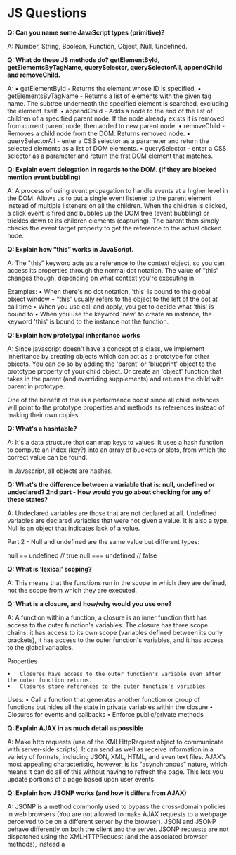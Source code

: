 # JS Questions 

**Q: Can you name some JavaScript types (primitive)?**

A: Number, String, Boolean, Function, Object, Null, Undefined. 

**Q: What do these JS methods do? getElementById, getElementsByTagName, querySelector, querySelectorAll, appendChild and removeChild.**

A: 
	•	getElementById - Returns the element whose ID is specified.
	•	getElementsByTagName - Returns a list of elements with the given tag name. The subtree underneath the specified element is searched, excluding the element itself.
	•	appendChild - Adds a node to the end of the list of children of a specified parent node. If the node already exists it is removed from current parent node, then added to new parent node.
	•	removeChild - Removes a child node from the DOM. Returns removed node.
	•	querySelectorAll - enter a CSS selector as a parameter and return the selected elements as a list of DOM elements.
	•	querySelector - enter a CSS selector as a parameter and return the frst DOM element that matches.

**Q: Explain event delegation in regards to the DOM. (if they are blocked mention event bubbling)**

A: A process of using event propagation to handle events at a higher level in the DOM. Allows us to put a single event listener to the parent element instead of multiple listeners on all the children. When the children is clicked, a click event is fired and bubbles up the DOM tree (event bubbling) or trickles down to its children elements (capturing). The parent then simply checks the event target property to get the reference to the actual clicked node. 

**Q: Explain how “this” works in JavaScript.**

A: The "this" keyword acts as a reference to the context object, so you can access its properties through the normal dot notation. The value of "this" changes though, depending on what context you're executing in. 

Examples: 
	•	When there's no dot notation, 'this' is bound to the global object window
	•	“this” usually refers to the object to the left of the dot at call time 
	•	When you use call and apply, you get to decide what 'this' is bound to
	•	When you use the keyword 'new' to create an instance, the keyword 'this' is bound to the instance not the function.

**Q: Explain how prototypal inheritance works**

A: Since javascript doesn't have a concept of a class, we implement inheritance by creating objects which can act as a prototype for other objects. You can do so by adding the 'parent' or 'blueprint' object to the prototype property of your child object. Or create an 'object' function that takes in the parent (and overriding supplements) and returns the child with parent in prototype. 

One of the benefit of this is a performance boost since all child instances will point to the prototype properties and methods as references instead of making their own copies. 

**Q: What's a hashtable?**

A: It's a data structure that can map keys to values. It uses a hash function to compute an index (key?) into an array of buckets or slots, from which the correct value can be found. 

In Javascript, all objects are hashes. 

**Q: What's the difference between a variable that is: null, undefined or undeclared? 2nd part - How would you go about checking for any of these states?**

A: Undeclared variables are those that are not declared at all. Undefined variables are declared variables that were not given a value. It is also a type. Null is an object that indicates lack of a value. 

Part 2 - Null and undefined are the same value but different types: 

null == undefined // true 
null === undefined // false 

**Q: What is ‘lexical’ scoping?**

A: This means that the functions run in the scope in which they are defined, not the scope from which they are executed. 

**Q: What is a closure, and how/why would you use one?**

A: A function within a function, a closure is an inner function that has access to the outer function's variables. The closure has three scope chains: it has access to its own scope (variables defined between its curly brackets), it has access to the outer function's variables, and it has access to the global variables. 

Properties 

	•	Closures have access to the outer function's variable even after the outer function returns. 
	•	Closures store references to the outer function's variables 

Uses: 
	•	Call a function that generates another function or group of functions but hides all the state in private variables within the closure 
	•	Closures for events and callbacks 
	•	Enforce public/private methods 

**Q: Explain AJAX in as much detail as possible**

A: Make http requests (use of the XMLHttpRequest object to communicate with server-side scripts). It can send as well as receive information in a variety of formats, including JSON, XML, HTML, and even text files. AJAX's most appealing characteristic, however, is its "asynchronous" nature, which means it can do all of this without having to refresh the page. This lets you update portions of a page based upon user events. 

**Q: Explain how JSONP works (and how it differs from AJAX)**

A: JSONP is a method commonly used to bypass the cross-domain policies in web browsers (You are not allowed to make AJAX requests to a webpage perceived to be on a different server by the browser). JSON and JSONP behave differently on both the client and the server. JSONP requests are not dispatched using the XMLHTTPRequest (and the associated browser methods), instead a <script> tag is created, whose source is set to the target URL. This script tag is then added to the DOM. 

**Q: Explain "hoisting".**

A: Hoisting is the JavaScript interpreter’s action of moving all variable and function declarations to the top of the current scope. However, only the actual declarations are hoisted and not the values. http://www.sitepoint.com/back-to-basics-javascript-hoisting/

**Q: Difference between document load event (onLoad) and document ready event (onReady)?**

A: Document ready: executes when the HTML document is loaded and DOM is ready. Document load: executes when complete page is fully loaded, including all frames, objects and images. 

**Q: What is the difference between == and ===?**

A: This tests for understanding of type coercion. ===, or 'strict comparison' means is the same type and equal == simply means equal 

	•	JavaScript has both strict and type-converting equality comparison. For strict equality the objects being compared must have the same type and: 
	•	Two strings are strictly equal when they have the same sequence of characters, same length, and same characters in corresponding positions.
	•	Two numbers are strictly equal when they are numerically equal (have the same number value). NaN is not equal to anything, including NaN. Positive and negative zeros are equal to one another.
	•	Two Boolean operands are strictly equal if both are true or both are false.
	•	Two objects are strictly equal if they refer to the same Object.
	•	Null and Undefined types are == (but not ===).


**Q: Explain the same-origin policy with regards to JavaScript.**

A: The same-origin policy restricts how a document or script loaded from one origin can interact with a resource from another origin. Only scripts that are served from the same domain can access each others objects and properties without restriction (so if you have a .js file with named functions defined, you can call it from any other file hosted on the same domain. Two pages have the same origin if the protocol, port (if one is specified), and host are the same for both pages. 

BONUS: If they know what CORS is. http://www.html5rocks.com/en/tutorials/cors/

**Q: What is strict mode? What are the advantages and disadvantages to using it?**

A: strict mode is a way to opt in to a restricted variant of JavaScript. Strict mode isn't just a subset: it intentionally has different semantics from normal code. Browsers not supporting strict mode will run strict mode code with different behavior from browsers that do, so don't rely on strict mode without feature-testing for support for the relevant aspects of strict mode. Strict mode code and non-strict mode code can coexist, so scripts can opt into strict mode incrementally. https://developer.mozilla.org/en-US/docs/Web/JavaScript/Reference/Functions_and_function_scope/Strict_mode

http://www.nczonline.net/blog/2012/03/13/its-time-to-start-using-javascript-strict-mode/

**Q: Have you ever used JavaScript templating? If so, what libraries have you used? (Mustache.js, Handlebars etc.)**

A: Open ended... 

**Q: How do you go about testing your JavaScript?**

A: Open ended, but hopefully should know some JS testing frameworks like Jest, Jasmine, qUnit, Mocha/Chai, Karma, UI component testing with Enzyme, etc... 

**Q: What is the difference between unit testing, integration testing, and functional testing?**

A:
**Unit testing** - test small pieces of code in isolation (e.g. functions). External resources like database or network usage is not a unit test.
**Integration testing** - test how parts of the system work together. They are similar to unit tests except they integrate with other pieces of code.
**Functional testing** - aka end to end (E2E) testing. This tests the complete functionality of some application (e.g. usage of tools
to automate a browser that executes automated clicks around the pages to check for functionality of the application).

**Q: What is async/await?**

A: The ES6 way of using promises. It adds syntactic sugar but at the core still uses promises. It allows for code readability and efficiency since you 
won't have to deal with .then promise chains.

**Q: What are promises?**

A: A Promise is an object that is a proxy for a value not yet known when it is created. It allows for asynchronous operations.

**Q: What are generators?**

A: Generators are functions (syntax: function*) that can be exited and later re-entered holding the previous state.
  When a generator is invoked, it returns an interator () object. The iterator has a next() method that returns an object 
  with a *value* property containing the yielded value and a *done* property as a boolean which indicates whether the 
  generator has yielded its last value. Calling next() resumes the generator function execution until the next yield where 
  it pauses until the next next() invocation.

**Q: How does the event loop work?**

A: The browser has a runtime (like Chrome's v8) that includes a call stack, Web APIs, task queue, and an event loop. All code execution gets pushed onto and popped from 
the call stack. When a nonblocking (fast) task (e.g. console logging) is executed, it gets pushed onto the stack and popped and executed right away. When a blocking (slow) 
task (e.g. setTimeout, ajax calls, DOM events) is executed, it gets pushed onto the stack, popped and pushed onto the Web API block to kick off a timer (or waits). When the 
timer is done (or event is triggered), then that task gets pushed onto the task queue. The event loop then checks if there are any tasks in the stack. If there are tasks, 
the event loop waits until it's clear before pushing the next queued task onto the stack for execution (https://www.youtube.com/watch?v=8aGhZQkoFbQ).

**Q: What is the difference between event.preventDefault() and event.stopPropagation()?**

A:
event.preventDefault() - tells the browser to disallow any default action if the event does not get explicitly handled
event.stopPropagation() - prevents further propagation of the current event in the capturing and bubbling phases

**Q: What is the difference between flow, redux, saga, or thunk?**

**Q: What is the difference between object-oriented and functional programming?**

A: The OOP approach can share states and can be mutated whereas in FP, objects are immutable and adhere to pure functions.
Pure functions are:
  - return the same values if the input is the same
  - there are no side effects (network or db calls cannot affect the return value)
  - data passed into pure functions cannot be altered

**Q: What is code chunking and bundling?**

**Q: What is lazy loading?**

A: It means that only the files needed in the current view is loaded while others are loaded as needed.

**Q: What is the difference between a node and an element?**

Node is the generic name referring to any object in the DOM. Element is one type of node (e.g. text nodes, comment nodes, document nodes).

**Q: What is the difference between XHTML and HTML?**

XHTML is the stricter version of HTML. XHTML is well formed and properly structured as opposed to HTML where the page would still be functional 
even if some the elements weren't properly structured (e.g. element with no closing tag).

**Q: Explain promises in detail (Ensure you understand how to use and create promises)**

**Q: Understand prototype, __proto__, and prototypical inheritance**

**Q: What is the difference between bind, call, and apply?**

bind() - creates a new function and sets the `this` keyword to the specified object.
```
function.bind(this, arg1, arg2, ...)
```

call() - sets the this inside the function and immediately executes that function.
```
function.call(thisArg, arg1, arg2, ...)
```

apply() - similar to call(). The difference is that the apply() method accepts an array or arguments instead of comma separated values.
```
function.apply(thisArg, [argumentsArr])
```
